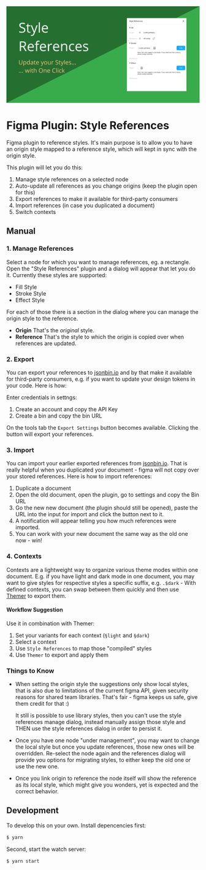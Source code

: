 <img src="assets/artwork.png">

# Figma Plugin: Style References

Figma plugin to reference styles. It's main purpose is to allow you to have an
origin style mapped to a reference style, which will kept in sync with the
origin style.

This plugin will let you do this:

1. Manage style references on a selected node
2. Auto-update all references as you change origins (keep the plugin open for this)
3. Export references to make it available for third-party consumers
4. Import references (in case you duplicated a document)
5. Switch contexts

## Manual

### 1. Manage References

Select a node for which you want to manage references, eg. a rectangle. Open the
"Style References" plugin and a dialog will appear that let you do it. Currently
these styles are supported:

- Fill Style
- Stroke Style
- Effect Style

For each of those there is a section in the dialog where you can manage the
origin style to the reference.

- **Origin** That's the _original_ style.
- **Reference** That's the style to which the origin is copied over when
  references are updated.

### 2. Export

You can export your references to [jsonbin.io](https://jsonbin.io) and by that
make it available for third-party consumers, e.g. if you want to update your
design tokens in your code. Here is how:

Enter credentials in settngs:

1. Create an account and copy the API Key
2. Create a bin and copy the bin URL

On the tools tab the `Export Settings` button becomes available. Clicking the
button will export your references.

### 3. Import

You can import your earlier exported references from
[jsonbin.io](https://jsonbin.io). That is really helpful when you duplicated
your document - figma will not copy over your stored references. Here is how to
import references:

1. Duplicate a document
2. Open the old document, open the plugin, go to settings and copy the Bin URL
3. Go the new new document (the plugin should still be opened), paste the URL
   into the input for import and click the button next to it.
4. A notification will appear telling you how much references were imported.
5. You can work with your new document the same way as the old one now - win!

### 4. Contexts

Contexts are a lightweight way to organize various theme modes within one
document. E.g. if you have light and dark mode in one document, you may want to
give styles for respective styles a specific suffix, e.g. `.$dark` - With
defined contexts, you can swap between them quickly and then use
[Themer](https://www.figma.com/c/plugin/731176732337510831/Themer) to export
them.

#### Workflow Suggestion

Use it in combination with Themer:

1. Set your variants for each context (`§light` and `§dark`)
2. Select a context
3. Use `Style References` to map those "compiled" styles
4. Use `Themer` to export and apply them

### Things to Know

- When setting the origin style the suggestions only show local styles, that is
  also due to limitations of the current figma API, given security reasons for
  shared team libraries. That's fair - figma keeps us safe, give them credit for
  that :)

  It still is possible to use library styles, then you can't use the style
  references manage dialog, instead manually assign those style and THEN use the
  style references dialog in order to persist it.

- Once you have one node "under management", you may want to change the local
  style but once you update references, those new ones will be overridden. Re-select
  the node again and the references dialog will provide you options for migrating
  styles, to either keep the old one or use the new one.

- Once you link origin to reference the node itself will show the reference as
  its local style, which might give you wonders, yet is expected and the correct behavior.

## Development

To develop this on your own. Install depencencies first:

```bash
$ yarn
```

Second, start the watch server:

```bash
$ yarn start
```
